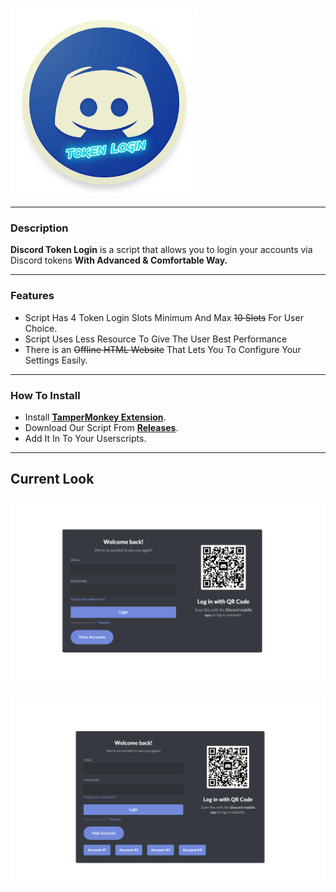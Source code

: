 &nbsp;&nbsp;&nbsp;&nbsp;&nbsp;&nbsp;&nbsp;&nbsp;&nbsp;&nbsp;&nbsp;&nbsp;&nbsp;&nbsp;&nbsp;&nbsp;&nbsp;&nbsp;&nbsp;&nbsp;&nbsp;&nbsp;&nbsp;&nbsp;&nbsp;&nbsp;&nbsp;&nbsp;&nbsp;&nbsp;&nbsp;&nbsp;&nbsp;&nbsp;&nbsp;&nbsp;&nbsp;&nbsp;&nbsp;&nbsp;&nbsp;&nbsp;&nbsp;&nbsp;&nbsp;&nbsp;&nbsp;&nbsp;&nbsp;&nbsp;&nbsp;&nbsp;&nbsp;&nbsp;&nbsp;&nbsp;&nbsp;&nbsp;&nbsp;&nbsp;&nbsp;&nbsp;&nbsp;<img src="https://raw.githubusercontent.com/CoSeR-Source/DC-Token-Login/master/Resources/DC%20Token%20Login.png" height="300" alt="Logo">
___
### Description
__Discord Token Login__ is a script that allows you to login your accounts via Discord tokens __With Advanced & Comfortable Way.__
___
### Features
- Script Has 4 Token Login Slots Minimum And Max ~~10 Slots~~ For User Choice.
- Script Uses Less Resource To Give The User Best Performance
- There is an ~~Offline HTML Website~~ That Lets You To Configure Your Settings Easily.
___
### How To Install
- Install **[TamperMonkey Extension](https://chrome.google.com/webstore/detail/tampermonkey/dhdgffkkebhmkfjojejmpbldmpobfkfo)**.
- Download Our Script From **[Releases](https://github.com/CoSeR-Source/DC-Token-Login/releases)**.
- Add It In To Your Userscripts.
___
## Current Look
<img src="https://raw.githubusercontent.com/CoSeR-Source/DC-Token-Login/master/Resources/OFF.png" alt="Example">&nbsp;
<img src="https://raw.githubusercontent.com/CoSeR-Source/DC-Token-Login/master/Resources/OND.png" alt="Example">&nbsp;
